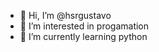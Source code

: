 - 👋 Hi, I’m @hsrgustavo
- 👀 I’m interested in progamation
- 🌱 I’m currently learning python

<!---
hsrgustavo/hsrgustavo is a ✨ special ✨ repository because its `README.md` (this file) appears on your GitHub profile.
You can click the Preview link to take a look at your changes.
--->
